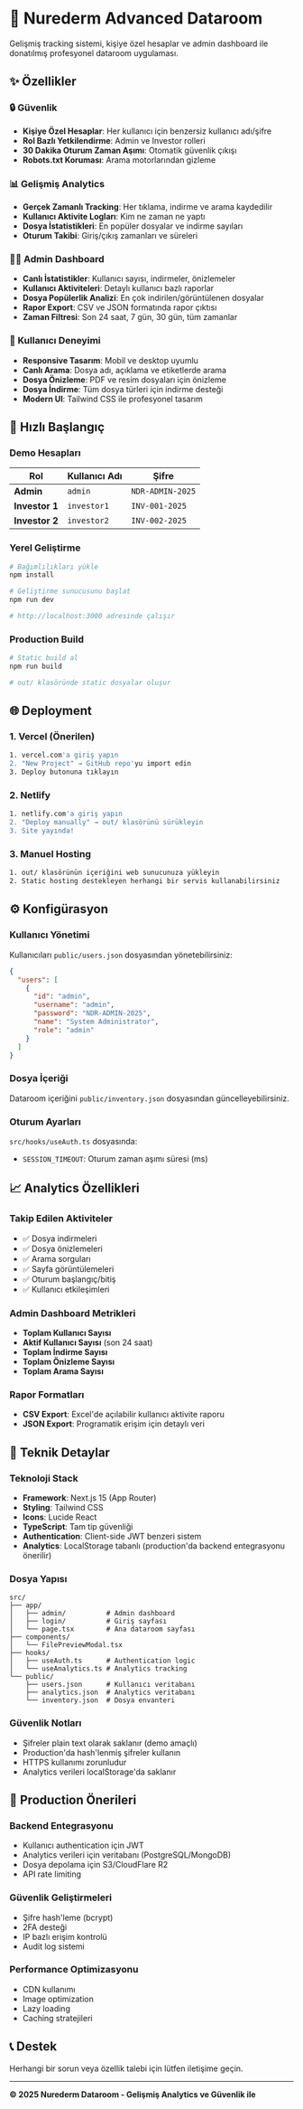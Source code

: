 # 🔐 Nurederm Advanced Dataroom

Gelişmiş tracking sistemi, kişiye özel hesaplar ve admin dashboard ile donatılmış profesyonel dataroom uygulaması.

## ✨ Özellikler

### 🔒 Güvenlik
- **Kişiye Özel Hesaplar**: Her kullanıcı için benzersiz kullanıcı adı/şifre
- **Rol Bazlı Yetkilendirme**: Admin ve Investor rolleri
- **30 Dakika Oturum Zaman Aşımı**: Otomatik güvenlik çıkışı
- **Robots.txt Koruması**: Arama motorlarından gizleme

### 📊 Gelişmiş Analytics
- **Gerçek Zamanlı Tracking**: Her tıklama, indirme ve arama kaydedilir
- **Kullanıcı Aktivite Logları**: Kim ne zaman ne yaptı
- **Dosya İstatistikleri**: En popüler dosyalar ve indirme sayıları
- **Oturum Takibi**: Giriş/çıkış zamanları ve süreleri

### 👨‍💼 Admin Dashboard
- **Canlı İstatistikler**: Kullanıcı sayısı, indirmeler, önizlemeler
- **Kullanıcı Aktiviteleri**: Detaylı kullanıcı bazlı raporlar
- **Dosya Popülerlik Analizi**: En çok indirilen/görüntülenen dosyalar
- **Rapor Export**: CSV ve JSON formatında rapor çıktısı
- **Zaman Filtresi**: Son 24 saat, 7 gün, 30 gün, tüm zamanlar

### 🎨 Kullanıcı Deneyimi
- **Responsive Tasarım**: Mobil ve desktop uyumlu
- **Canlı Arama**: Dosya adı, açıklama ve etiketlerde arama
- **Dosya Önizleme**: PDF ve resim dosyaları için önizleme
- **Dosya İndirme**: Tüm dosya türleri için indirme desteği
- **Modern UI**: Tailwind CSS ile profesyonel tasarım

## 🚀 Hızlı Başlangıç

### Demo Hesapları

| Rol | Kullanıcı Adı | Şifre |
|-----|---------------|-------|
| **Admin** | `admin` | `NDR-ADMIN-2025` |
| **Investor 1** | `investor1` | `INV-001-2025` |
| **Investor 2** | `investor2` | `INV-002-2025` |

### Yerel Geliştirme

```bash
# Bağımlılıkları yükle
npm install

# Geliştirme sunucusunu başlat
npm run dev

# http://localhost:3000 adresinde çalışır
```

### Production Build

```bash
# Static build al
npm run build

# out/ klasöründe static dosyalar oluşur
```

## 🌐 Deployment

### 1. Vercel (Önerilen)
```bash
1. vercel.com'a giriş yapın
2. "New Project" → GitHub repo'yu import edin
3. Deploy butonuna tıklayın
```

### 2. Netlify
```bash
1. netlify.com'a giriş yapın
2. "Deploy manually" → out/ klasörünü sürükleyin
3. Site yayında!
```

### 3. Manuel Hosting
```bash
1. out/ klasörünün içeriğini web sunucunuza yükleyin
2. Static hosting destekleyen herhangi bir servis kullanabilirsiniz
```

## ⚙️ Konfigürasyon

### Kullanıcı Yönetimi
Kullanıcıları `public/users.json` dosyasından yönetebilirsiniz:

```json
{
  "users": [
    {
      "id": "admin",
      "username": "admin",
      "password": "NDR-ADMIN-2025",
      "name": "System Administrator",
      "role": "admin"
    }
  ]
}
```

### Dosya İçeriği
Dataroom içeriğini `public/inventory.json` dosyasından güncelleyebilirsiniz.

### Oturum Ayarları
`src/hooks/useAuth.ts` dosyasında:
- `SESSION_TIMEOUT`: Oturum zaman aşımı süresi (ms)

## 📈 Analytics Özellikleri

### Takip Edilen Aktiviteler
- ✅ Dosya indirmeleri
- ✅ Dosya önizlemeleri  
- ✅ Arama sorguları
- ✅ Sayfa görüntülemeleri
- ✅ Oturum başlangıç/bitiş
- ✅ Kullanıcı etkileşimleri

### Admin Dashboard Metrikleri
- **Toplam Kullanıcı Sayısı**
- **Aktif Kullanıcı Sayısı** (son 24 saat)
- **Toplam İndirme Sayısı**
- **Toplam Önizleme Sayısı**
- **Toplam Arama Sayısı**

### Rapor Formatları
- **CSV Export**: Excel'de açılabilir kullanıcı aktivite raporu
- **JSON Export**: Programatik erişim için detaylı veri

## 🔧 Teknik Detaylar

### Teknoloji Stack
- **Framework**: Next.js 15 (App Router)
- **Styling**: Tailwind CSS
- **Icons**: Lucide React
- **TypeScript**: Tam tip güvenliği
- **Authentication**: Client-side JWT benzeri sistem
- **Analytics**: LocalStorage tabanlı (production'da backend entegrasyonu önerilir)

### Dosya Yapısı
```
src/
├── app/
│   ├── admin/          # Admin dashboard
│   ├── login/          # Giriş sayfası
│   └── page.tsx        # Ana dataroom sayfası
├── components/
│   └── FilePreviewModal.tsx
├── hooks/
│   ├── useAuth.ts      # Authentication logic
│   └── useAnalytics.ts # Analytics tracking
└── public/
    ├── users.json      # Kullanıcı veritabanı
    ├── analytics.json  # Analytics veritabanı
    └── inventory.json  # Dosya envanteri
```

### Güvenlik Notları
- Şifreler plain text olarak saklanır (demo amaçlı)
- Production'da hash'lenmiş şifreler kullanın
- HTTPS kullanımı zorunludur
- Analytics verileri localStorage'da saklanır

## 🎯 Production Önerileri

### Backend Entegrasyonu
- Kullanıcı authentication için JWT
- Analytics verileri için veritabanı (PostgreSQL/MongoDB)
- Dosya depolama için S3/CloudFlare R2
- API rate limiting

### Güvenlik Geliştirmeleri
- Şifre hash'leme (bcrypt)
- 2FA desteği
- IP bazlı erişim kontrolü
- Audit log sistemi

### Performance Optimizasyonu
- CDN kullanımı
- Image optimization
- Lazy loading
- Caching stratejileri

## 📞 Destek

Herhangi bir sorun veya özellik talebi için lütfen iletişime geçin.

---

**© 2025 Nurederm Dataroom - Gelişmiş Analytics ve Güvenlik ile**

